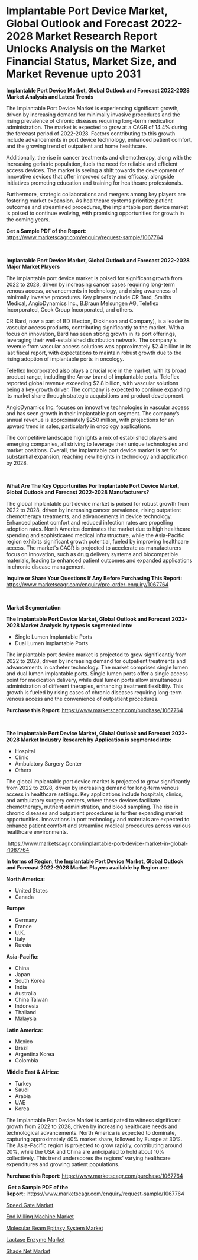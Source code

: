 <p><h1>Implantable Port Device Market, Global Outlook and Forecast 2022-2028 Market Research Report Unlocks Analysis on the Market Financial Status, Market Size, and Market Revenue upto 2031</h1></p><p><strong>Implantable Port Device Market, Global Outlook and Forecast 2022-2028 Market Analysis and Latest Trends</strong></p>
<p><p>The Implantable Port Device Market is experiencing significant growth, driven by increasing demand for minimally invasive procedures and the rising prevalence of chronic diseases requiring long-term medication administration. The market is expected to grow at a CAGR of 14.4% during the forecast period of 2022-2028. Factors contributing to this growth include advancements in port device technology, enhanced patient comfort, and the growing trend of outpatient and home healthcare. </p><p>Additionally, the rise in cancer treatments and chemotherapy, along with the increasing geriatric population, fuels the need for reliable and efficient access devices. The market is seeing a shift towards the development of innovative devices that offer improved safety and efficacy, alongside initiatives promoting education and training for healthcare professionals. </p><p>Furthermore, strategic collaborations and mergers among key players are fostering market expansion. As healthcare systems prioritize patient outcomes and streamlined procedures, the implantable port device market is poised to continue evolving, with promising opportunities for growth in the coming years.</p></p>
<p><strong>Get a Sample PDF of the Report:&nbsp;</strong> <a href="https://www.marketscagr.com/enquiry/request-sample/1067764">https://www.marketscagr.com/enquiry/request-sample/1067764</a></p>
<p>&nbsp;</p>
<p><strong>Implantable Port Device Market, Global Outlook and Forecast 2022-2028 Major Market Players</strong></p>
<p><p>The implantable port device market is poised for significant growth from 2022 to 2028, driven by increasing cancer cases requiring long-term venous access, advancements in technology, and rising awareness of minimally invasive procedures. Key players include CR Bard, Smiths Medical, AngioDynamics Inc., B.Braun Melsungen AG, Teleflex Incorporated, Cook Group Incorporated, and others.</p><p>CR Bard, now a part of BD (Becton, Dickinson and Company), is a leader in vascular access products, contributing significantly to the market. With a focus on innovation, Bard has seen strong growth in its port offerings, leveraging their well-established distribution network. The company's revenue from vascular access solutions was approximately $2.4 billion in its last fiscal report, with expectations to maintain robust growth due to the rising adoption of implantable ports in oncology.</p><p>Teleflex Incorporated also plays a crucial role in the market, with its broad product range, including the Arrow brand of implantable ports. Teleflex reported global revenue exceeding $2.8 billion, with vascular solutions being a key growth driver. The company is expected to continue expanding its market share through strategic acquisitions and product development.</p><p>AngioDynamics Inc. focuses on innovative technologies in vascular access and has seen growth in their implantable port segment. The company’s annual revenue is approximately $250 million, with projections for an upward trend in sales, particularly in oncology applications.</p><p>The competitive landscape highlights a mix of established players and emerging companies, all striving to leverage their unique technologies and market positions. Overall, the implantable port device market is set for substantial expansion, reaching new heights in technology and application by 2028.</p></p>
<p>&nbsp;</p>
<p><strong>What Are The Key Opportunities For Implantable Port Device Market, Global Outlook and Forecast 2022-2028 Manufacturers?</strong></p>
<p><p>The global implantable port device market is poised for robust growth from 2022 to 2028, driven by increasing cancer prevalence, rising outpatient chemotherapy treatments, and advancements in device technology. Enhanced patient comfort and reduced infection rates are propelling adoption rates. North America dominates the market due to high healthcare spending and sophisticated medical infrastructure, while the Asia-Pacific region exhibits significant growth potential, fueled by improving healthcare access. The market's CAGR is projected to accelerate as manufacturers focus on innovation, such as drug delivery systems and biocompatible materials, leading to enhanced patient outcomes and expanded applications in chronic disease management.</p></p>
<p><strong>Inquire or Share Your Questions If Any Before Purchasing This Report:</strong> <a href="https://www.marketscagr.com/enquiry/pre-order-enquiry/1067764">https://www.marketscagr.com/enquiry/pre-order-enquiry/1067764</a></p>
<p>&nbsp;</p>
<p><strong>Market Segmentation</strong></p>
<p><strong>The Implantable Port Device Market, Global Outlook and Forecast 2022-2028 Market Analysis by types is segmented into:</strong></p>
<p><ul><li>Single Lumen Implantable Ports</li><li>Dual Lumen Implantable Ports</li></ul></p>
<p><p>The implantable port device market is projected to grow significantly from 2022 to 2028, driven by increasing demand for outpatient treatments and advancements in catheter technology. The market comprises single lumen and dual lumen implantable ports. Single lumen ports offer a single access point for medication delivery, while dual lumen ports allow simultaneous administration of different therapies, enhancing treatment flexibility. This growth is fueled by rising cases of chronic diseases requiring long-term venous access and the convenience of outpatient procedures.</p></p>
<p><strong>Purchase this Report:&nbsp;</strong><a href="https://www.marketscagr.com/purchase/1067764">https://www.marketscagr.com/purchase/1067764</a></p>
<p>&nbsp;</p>
<p><strong>The Implantable Port Device Market, Global Outlook and Forecast 2022-2028 Market Industry Research by Application is segmented into:</strong></p>
<p><ul><li>Hospital</li><li>Clinic</li><li>Ambulatory Surgery Center</li><li>Others</li></ul></p>
<p><p>The global implantable port device market is projected to grow significantly from 2022 to 2028, driven by increasing demand for long-term venous access in healthcare settings. Key applications include hospitals, clinics, and ambulatory surgery centers, where these devices facilitate chemotherapy, nutrient administration, and blood sampling. The rise in chronic diseases and outpatient procedures is further expanding market opportunities. Innovations in port technology and materials are expected to enhance patient comfort and streamline medical procedures across various healthcare environments.</p></p>
<p><a href="https://www.marketscagr.com/implantable-port-device-market-in-global-r1067764">&nbsp;https://www.marketscagr.com/implantable-port-device-market-in-global-r1067764</a></p>
<p><strong>In terms of Region, the Implantable Port Device Market, Global Outlook and Forecast 2022-2028 Market Players available by Region are:</strong></p>
<p>
    <p> <strong> North America: </strong>
        <ul>
            <li>United States</li>
            <li>Canada</li>
        </ul>
        </p> 
    <p> <strong> Europe: </strong>
        <ul>
            <li>Germany</li>
            <li>France</li>
            <li>U.K.</li>
            <li>Italy</li>
            <li>Russia</li>
        </ul>
        </p> 
    <p> <strong> Asia-Pacific: </strong>
        <ul>
            <li>China</li>
            <li>Japan</li>
            <li>South Korea</li>
            <li>India</li>
            <li>Australia</li>
            <li>China Taiwan</li>
            <li>Indonesia</li>
            <li>Thailand</li>
            <li>Malaysia</li>
        </ul>
        </p> 
    <p> <strong> Latin America: </strong>
        <ul>
            <li>Mexico</li>
            <li>Brazil</li>
            <li>Argentina Korea</li>
            <li>Colombia</li>
        </ul>
        </p> 
    <p> <strong> Middle East & Africa: </strong>
        <ul>
            <li>Turkey</li>
            <li>Saudi</li>
            <li>Arabia</li>
            <li>UAE</li>
            <li>Korea</li>
        </ul>
    </p>
    </p>
<p><p>The Implantable Port Device Market is anticipated to witness significant growth from 2022 to 2028, driven by increasing healthcare needs and technological advancements. North America is expected to dominate, capturing approximately 40% market share, followed by Europe at 30%. The Asia-Pacific region is projected to grow rapidly, contributing around 20%, while the USA and China are anticipated to hold about 10% collectively. This trend underscores the regions' varying healthcare expenditures and growing patient populations.</p></p>
<p><strong>Purchase this Report: </strong><a href="https://www.marketscagr.com/purchase/1067764">https://www.marketscagr.com/purchase/1067764</a></p>
<p>&nbsp;<strong>Get a Sample PDF of the Report:&nbsp;&nbsp;</strong><a href="https://www.marketscagr.com/enquiry/request-sample/1067764">https://www.marketscagr.com/enquiry/request-sample/1067764</a></p>
<p><strong></strong></p>
<p><p><a href="https://www.linkedin.com/pulse/what-driving-global-speed-gate-market-dive-trends-applications-ifqnf?trackingId=q3gVT5qGRhOhcq5gsSnMXw%3D%3D">Speed Gate Market</a></p><p><a href="https://www.linkedin.com/pulse/global-end-milling-machine-industry-types-applications-market-wgeff?trackingId=bz6s1LG4SVez71abjuadCQ%3D%3D">End Milling Machine Market</a></p><p><a href="https://medium.com/@reyeshowell85/the-global-molecular-beam-epitaxy-system-market-is-expected-to-witness-a-compound-annual-growth-75ebd9278339">Molecular Beam Epitaxy System Market</a></p><p><a href="https://issuu.com/reportprime-2/docs/lactase-enzyme-market-size-2030.ppt_956eaf7edbcd66">Lactase Enzyme Market</a></p><p><a href="https://issuu.com/reportprime-2/docs/shade-net-market-size-2030.pptx_e0796cac4f062f">Shade Net Market</a></p></p>